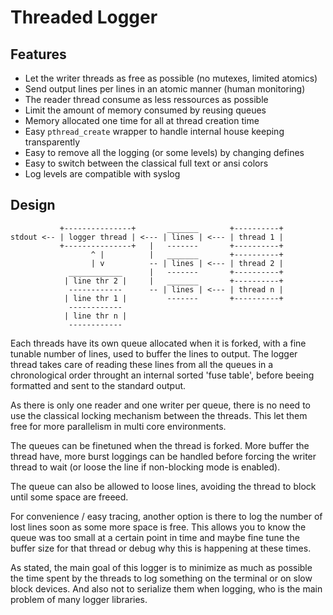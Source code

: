 # Threaded Logger

## Features

* Let the writer threads as free as possible (no mutexes, limited atomics)
* Send output lines per lines in an atomic manner (human monitoring)
* The reader thread consume as less ressources as possible
* Limit the amount of memory consumed by reusing queues
* Memory allocated one time for all at thread creation time
* Easy `pthread_create` wrapper to handle internal house keeping transparently
* Easy to remove all the logging (or some levels) by changing defines
* Easy to switch between the classical full text or ansi colors
* Log levels are compatible with syslog

## Design

               +---------------+       _______       +----------+
    stdout <-- | logger thread | <--- | lines | <--- | thread 1 |
               +---------------+   |   -------       +----------+
                      ^ |          |   _______       +----------+
                      | v          -- | lines | <--- | thread 2 |
                 ____________      |   -------       +----------+
                | line thr 2 |     |   _______       +----------+
                 ------------      -- | lines | <--- | thread n |
                | line thr 1 |         -------       +----------+
                 ------------
                | line thr n |
                 ------------

Each threads have its own queue allocated when it is forked, with a fine
tunable number of lines, used to buffer the lines to output.  The logger
thread takes care of reading these lines from all the queues in a
chronological order throught an internal sorted 'fuse table', before beeing
formatted and sent to the standard output.

As there is only one reader and one writer per queue, there is no need to
use the classical locking mechanism between the threads.  This let them free
for more parallelism in multi core environments.

The queues can be finetuned when the thread is forked.  More buffer the
thread have, more burst loggings can be handled before forcing the writer
thread to wait (or loose the line if non-blocking mode is enabled).

The queue can also be allowed to loose lines, avoiding the thread to block
until some space are freeed.

For convenience / easy tracing, another option is there to log the number of
lost lines soon as some more space is free.  This allows you to know the
queue was too small at a certain point in time and maybe fine tune the
buffer size for that thread or debug why this is happening at these times.

As stated, the main goal of this logger is to minimize as much as possible
the time spent by the threads to log something on the terminal or on slow
block devices.  And also not to serialize them when logging, who is the
main problem of many logger libraries.
